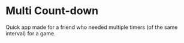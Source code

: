 Multi Count-down
================
Quick app made for a friend who needed multiple timers (of the same interval) for a game.